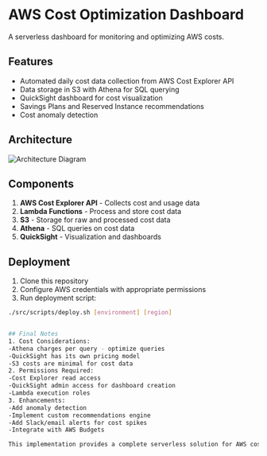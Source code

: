 # AWS Cost Optimization Dashboard

A serverless dashboard for monitoring and optimizing AWS costs.

## Features

- Automated daily cost data collection from AWS Cost Explorer API
- Data storage in S3 with Athena for SQL querying
- QuickSight dashboard for cost visualization
- Savings Plans and Reserved Instance recommendations
- Cost anomaly detection

## Architecture

![Architecture Diagram](docs/architecture-diagram.png)

## Components

1. **AWS Cost Explorer API** - Collects cost and usage data
2. **Lambda Functions** - Process and store cost data
3. **S3** - Storage for raw and processed cost data
4. **Athena** - SQL queries on cost data
5. **QuickSight** - Visualization and dashboards

## Deployment

1. Clone this repository
2. Configure AWS credentials with appropriate permissions
3. Run deployment script:

```bash
./src/scripts/deploy.sh [environment] [region]


## Final Notes
1. Cost Considerations:
-Athena charges per query - optimize queries
-QuickSight has its own pricing model
-S3 costs are minimal for cost data
2. Permissions Required:
-Cost Explorer read access
-QuickSight admin access for dashboard creation
-Lambda execution roles
3. Enhancements:
-Add anomaly detection
-Implement custom recommendations engine
-Add Slack/email alerts for cost spikes
-Integrate with AWS Budgets

This implementation provides a complete serverless solution for AWS cost monitoring and optimization with automated data collection, processing, and visualization.